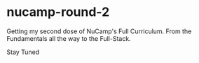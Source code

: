 # nucamp-round-2
Getting my second dose of NuCamp's Full Curriculum. From the Fundamentals all the way to the Full-Stack.

Stay Tuned
